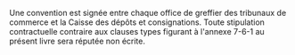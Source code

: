 Une convention est signée entre chaque office de greffier des tribunaux de commerce et la Caisse des dépôts et consignations. Toute stipulation contractuelle contraire aux clauses types figurant à l'annexe 7-6-1 au présent livre sera réputée non écrite.

